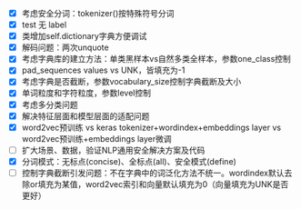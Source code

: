 - [x] 考虑安全分词：tokenizer()按特殊符号分词
- [x] test 无 label
- [x] 类增加self.dictionary字典方便调试
- [x] 解码问题：两次unquote
- [x] 考虑字典库的建立方法：单类黑样本vs自然多类全样本，参数one_class控制
- [x] pad_sequences values vs UNK，皆填充为-1
- [x] 考虑字典是否截断，参数vocabulary_size控制字典截断及大小
- [x] 单词粒度和字符粒度，参数level控制
- [x] 考虑多分类问题
- [x] 解决特征层面和模型层面的适配问题
- [x] word2vec预训练 vs keras tokenizer+wordindex+embeddings layer vs word2vec预训练+embeddings layer微调
- [ ] 扩大场景、数据，验证NLP通用安全解决方案及代码
- [x] 分词模式：无标点(concise)、全标点(all)、安全模式(define)
- [ ] 控制字典截断引发问题：不在字典中的词泛化方法不统一。wordindex默认去除or填充为某值，word2vec索引和向量默认填充为0（向量填充为UNK是否更好）